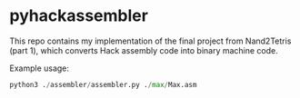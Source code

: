 # pyhackassembler

This repo contains my implementation of the final project from Nand2Tetris (part 1), which converts Hack assembly code into binary machine code.

Example usage:

```py
python3 ./assembler/assembler.py ./max/Max.asm
```